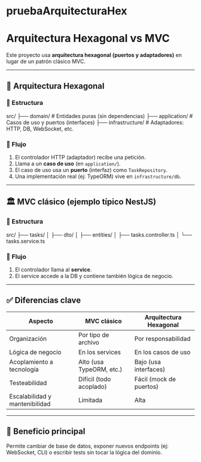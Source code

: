 # pruebaArquitecturaHex

# Arquitectura Hexagonal vs MVC

Este proyecto usa **arquitectura hexagonal (puertos y adaptadores)** en lugar de un patrón clásico MVC.

---

## 🧱 Arquitectura Hexagonal

### 📂 Estructura

src/ ├── domain/ # Entidades puras (sin dependencias) ├── application/ # Casos de uso y puertos (interfaces) ├── infrastructure/ # Adaptadores: HTTP, DB, WebSocket, etc.


### 🔁 Flujo

1. El controlador HTTP (adaptador) recibe una petición.
2. Llama a un **caso de uso** (en `application/`).
3. El caso de uso usa un **puerto** (interfaz) como `TaskRepository`.
4. Una implementación real (ej: TypeORM) vive en `infrastructure/db`.

---

## 🏛️ MVC clásico (ejemplo típico NestJS)

### 📂 Estructura

src/ ├── tasks/ │ ├── dto/ │ ├── entities/ │ ├── tasks.controller.ts │ └── tasks.service.ts


### 🔁 Flujo

1. El controlador llama al **service**.
2. El service accede a la DB y contiene también lógica de negocio.

---

## ✅ Diferencias clave

| Aspecto                          | MVC clásico                         | Arquitectura Hexagonal                      |
|----------------------------------|-------------------------------------|--------------------------------------------|
| Organización                     | Por tipo de archivo                 | Por responsabilidad                        |
| Lógica de negocio                | En los services                     | En los casos de uso                        |
| Acoplamiento a tecnología        | Alto (usa TypeORM, etc.)           | Bajo (usa interfaces)                      |
| Testeabilidad                    | Difícil (todo acoplado)            | Fácil (mock de puertos)                    |
| Escalabilidad y mantenibilidad  | Limitada                            | Alta                                       |

---

## 🎯 Beneficio principal

Permite cambiar de base de datos, exponer nuevos endpoints (ej: WebSocket, CLI) o escribir tests sin tocar la lógica del dominio.
